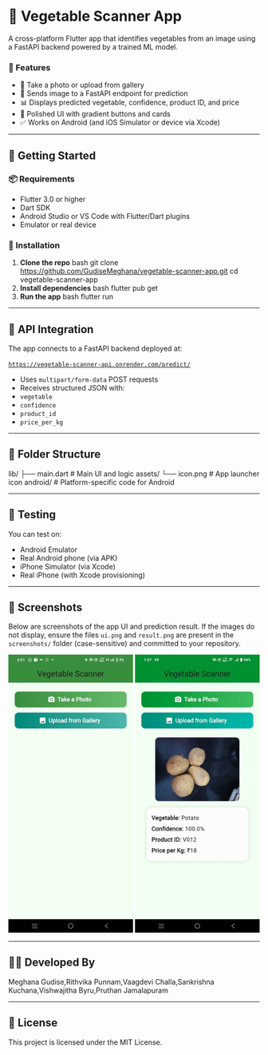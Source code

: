 # 🥕 Vegetable Scanner App

A cross-platform Flutter app that identifies vegetables from an image using a FastAPI backend powered by a trained ML model.

### 📱 Features

- 📸 Take a photo or upload from gallery
- 🤖 Sends image to a FastAPI endpoint for prediction
- 📊 Displays predicted vegetable, confidence, product ID, and price
- 🎨 Polished UI with gradient buttons and cards
- ✅ Works on Android (and iOS Simulator or device via Xcode)

---

## 🚀 Getting Started

### 📦 Requirements

- Flutter 3.0 or higher
- Dart SDK
- Android Studio or VS Code with Flutter/Dart plugins
- Emulator or real device

### 🔧 Installation

1.  **Clone the repo**
    bash git clone https://github.com/GudiseMeghana/vegetable-scanner-app.git
    cd vegetable-scanner-app
2.  **Install dependencies**
    bash flutter pub get
3.  **Run the app**
    bash flutter run

---

## 🔗 API Integration

The app connects to a FastAPI backend deployed at:

[`https://vegetable-scanner-api.onrender.com/predict/`](https://vegetable-scanner-api.onrender.com/predict/)

- Uses `multipart/form-data` POST requests
- Receives structured JSON with:
- `vegetable`
- `confidence`
- `product_id`
- `price_per_kg`

---

## 📂 Folder Structure

lib/ ├── main.dart # Main UI and logic assets/
└── icon.png # App launcher icon android/ # Platform-specific code for Android

---

## 🧪 Testing

You can test on:

- Android Emulator
- Real Android phone (via APK)
- iPhone Simulator (via Xcode)
- Real iPhone (with Xcode provisioning)

---

## 📸 Screenshots

Below are screenshots of the app UI and prediction result. If the images do not display, ensure the files `ui.png` and `result.png` are present in the `screenshots/` folder (case-sensitive) and committed to your repository.

<p align="center">
  <img src="screenshots/ui.png" width="250" alt="App UI Screenshot"/>
  <img src="screenshots/result.png" width="250" alt="Prediction Result Screenshot"/>
</p>

---

## 👩‍💻 Developed By

Meghana Gudise,Rithvika Punnam,Vaagdevi Challa,Sankrishna Kuchana,Vishwajitha Byru,Pruthan Jamalapuram

---

## 📄 License

This project is licensed under the MIT License.
